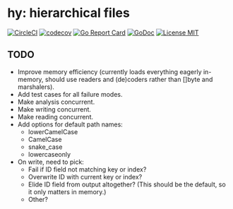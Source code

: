 # hy: hierarchical files

[![CircleCI](https://circleci.com/gh/opentable/hy.svg?style=svg)](https://circleci.com/gh/opentable/hy)
[![codecov](https://codecov.io/gh/opentable/hy/branch/master/graph/badge.svg)](https://codecov.io/gh/opentable/hy)
[![Go Report Card](https://goreportcard.com/badge/github.com/opentable/hy)](https://goreportcard.com/report/github.com/opentable/hy)
[![GoDoc](https://godoc.org/github.com/opentable/hy?status.svg)](https://godoc.org/github.com/opentable/hy)
[![License MIT](https://img.shields.io/badge/license-MIT-blue.svg)](LICENSE)

## TODO
- Improve memory efficiency (currently loads everything eagerly in-memory, should use readers and (de)coders rather than []byte and marshalers).
- Add test cases for all failure modes.
- Make analysis concurrent.
- Make writing concurrent.
- Make reading concurrent.
- Add options for default path names:
  - lowerCamelCase
  - CamelCase
  - snake_case
  - lowercaseonly
- On write, need to pick:
  - Fail if ID field not matching key or index?
  - Overwrite ID with current key or index?
  - Elide ID field from output altogether? (This should be the default, so
    it only matters in memory.)
  - Other?
